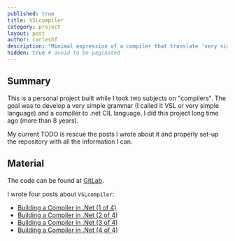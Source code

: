 ```yaml
---
published: true
title: VSLcompiler
category: project
layout: post
author: carleshf
description: "Minimal expression of a compiler that translate 'very simple language' to .net CIL code."
hidden: true # avoid to be paginated
---
```


## Summary

This is a personal project built while I took two subjects on "compilers". The goal was to develop a very simple grammar (I called it VSL or very simple language) and a compiler to .net CIL language.
I did this project long time ago (more than 8 years). 

My current TODO is rescue the posts I wrote about it and properly set-up the repository with all the information I can.

## Material

The code can be found at [GitLab](https://gitlab.com/carleshf/vslcompiler).

I wrote four posts about `VSLcompiler`:

* [Building a Compiler in .Net (1 of 4)]({{baseurl}}building-a-compiler-in-net-1-of-4/)
* [Building a Compiler in .Net (2 of 4)]({{baseurl}}building-a-compiler-in-net-2-of-4/)
* [Building a Compiler in .Net (3 of 4)]({{baseurl}}building-a-compiler-in-net-3-of-4/)
* [Building a Compiler in .Net (4 of 4)]({{baseurl}}building-a-compiler-in-net-4-of-4/)
